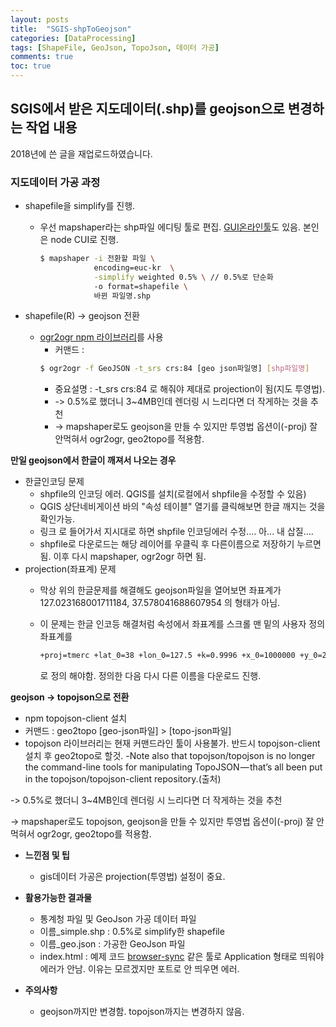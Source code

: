 ```yaml
---
layout: posts
title:  "SGIS-shpToGeojson"
categories: [DataProcessing]
tags: [ShapeFile, GeoJson, TopoJson, 데이터 가공]
comments: true
toc: true
---
```



## SGIS에서 받은 지도데이터(.shp)를 geojson으로 변경하는 작업 내용

2018년에 쓴 글을 재업로드하였습니다.

### 지도데이터 가공 과정
- shapefile을 simplify를 진행. 
  - 우선 mapshaper라는 shp파일 에디팅 툴로 편집. [GUI온라인툴](http://mapshaper.org/)도 있음. 본인은 node CUI로 진행. 

    ```bash
    $ mapshaper -i 전환할 파일 \
                encoding=euc-kr  \
                -simplify weighted 0.5% \ // 0.5%로 단순화
                -o format=shapefile \
                바뀐 파일명.shp
    ```

- shapefile(R) -> geojson 전환
  - [ogr2ogr npm 라이브러리](https://www.npmjs.com/package/ogr2ogr)를 사용 
    - 커맨드 : 
    ```bash
    $ ogr2ogr -f GeoJSON -t_srs crs:84 [geo json파일명] [shp파일명] 
    ```
    - 중요설명 : -t_srs crs:84 로 해줘야 제대로 projection이 됨(지도 투영법).
    - -> 0.5%로 했더니 3~4MB인데 렌더링 시 느리다면 더 작게하는 것을 추천
    - -> mapshaper로도 geojson을 만들 수 있지만 투영법 옵션이(-proj) 잘 안먹혀서 ogr2ogr, geo2topo를 적용함.



**만일 geojson에서 한글이 깨져서 나오는 경우**
- 한글인코딩 문제
  - shpfile의 인코딩 에러. QGIS를 설치(로컬에서 shpfile을 수정할 수 있음)
  - QGIS 상단네비게이션 바의 "속성 테이블" 열기를 클릭해보면 한글 깨지는 것을 확인가능.
  - 링크 로 들어가서 지시대로 하면 shpfile 인코딩에러 수정.... 아... 내 삽질.... 
  - shpfile로 다운로드는 해당 레이어를 우클릭  후 다른이름으로 저장하기 누르면 됨. 이후 다시 mapshaper, ogr2ogr 하면 됨.
- projection(좌표계) 문제
  - 막상 위의 한글문제를 해결해도 geojson파일을 열어보면 좌표계가 127.023168001711184, 37.578041688607954 의 형태가 아님. 
  - 이 문제는 한글 인코등 해결처럼 속성에서 좌표계를 스크롤 맨 밑의 사용자 정의 좌표계를 
    
    ```bash
    +proj=tmerc +lat_0=38 +lon_0=127.5 +k=0.9996 +x_0=1000000 +y_0=2000000 +ellps=GRS80 +units=m +no_defs 
    ```

    로 정의 해야함. 정의한 다음 다시 다른 이름을 다운로드 진행.

**geojson -> topojson으로 전환**
- npm topojson-client 설치
- 커맨드 : geo2topo [geo-json파일] > [topo-json파일]
- topojson 라이브러리는 현재 커맨드라인 툴이 사용불가. 반드시 topojson-client 설치 후 geo2topo로 할것. -Note also that topojson/topojson is no longer the command-line tools for manipulating TopoJSON — that’s all been put in the topojson/topojson-client repository.(출처)

-> 0.5%로 했더니 3~4MB인데 렌더링 시 느리다면 더 작게하는 것을 추천

-> mapshaper로도 topojson, geojson을 만들 수 있지만 투영법 옵션이(-proj) 잘 안먹혀서 ogr2ogr, geo2topo를 적용함.

- **느낀점 및 팁**
  - gis데이터 가공은 projection(투영법) 설정이 중요.


- **활용가능한 결과물**
  - 통계청 파일 및 GeoJson 가공 데이터 파일
  - 이름_simple.shp : 0.5%로 simplify한 shapefile
  - 이름_geo.json : 가공한 GeoJson 파일
  - index.html : 예제 코드 [browser-sync](https://browsersync.io/) 같은 툴로 Application 형태로 띄워야 에러가 안남. 이유는 모르겠지만 포트로 안 띄우면 에러.
  
- **주의사항**
  - geojson까지만 변경함. topojson까지는 변경하지 않음.